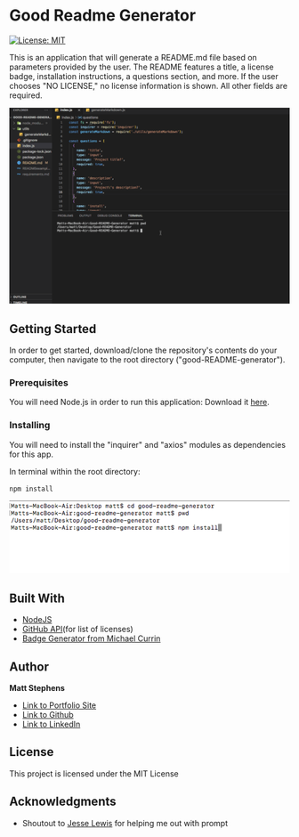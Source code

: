 # Good Readme Generator

[![License: MIT](https://img.shields.io/badge/License-MIT-yellow.svg)](https://opensource.org/licenses/MIT)

This is an application that will generate a README.md file based on parameters provided by the user. The README features a title, a license badge, installation instructions, a questions section, and more. If the user chooses "NO LICENSE," no license information is shown. All other fields are required.

![Image](./images/demo.gif)

## Getting Started

In order to get started, download/clone the repository's contents do your computer, then navigate to the root directory ("good-README-generator").

### Prerequisites

You will need Node.js in order to run this application: Download it [here](https://nodejs.org/en/).

### Installing

You will need to install the "inquirer" and "axios" modules as dependencies for this app.

In terminal within the root directory:
```
npm install
```

![Image](./images/npminstall.png)

## Built With

* [NodeJS](https://nodejs.org/en/)
* [GitHub API](https://docs.github.com/en/rest/reference/licenses)(for list of licenses)
* [Badge Generator from Michael Currin](https://michaelcurrin.github.io/badge-generator/#/generic)

## Author

**Matt Stephens** 

- [Link to Portfolio Site](https://mstephen19.github.io/newestPortfolio)
- [Link to Github](https://github.com/mstephen19)
- [Link to LinkedIn](https://www.linkedin.com/mstephen19)

## License

This project is licensed under the MIT License

## Acknowledgments

* Shoutout to [Jesse Lewis](https://www.linkedin.com/in/jesseaustinlewis/) for helping me out with prompt
